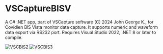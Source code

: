 # VSCaptureBISV
 A C# .NET app, part of VSCapture software (C) 2024 John George K., for Covidien BIS Vista monitor data capture. It supports numeric and waveform data export via RS232 port. Requires Visual Studio 2022, .NET 8 or later to compile.

 
![VSCBIS2](https://github.com/xeonfusion/VSCaptureBISV/assets/10882257/24a7d08d-cb38-4427-985c-895afdd4a7db)
![VSCBIS3](https://github.com/xeonfusion/VSCaptureBISV/assets/10882257/29c9d243-5e8f-40bd-af7b-85e5e0420916)

